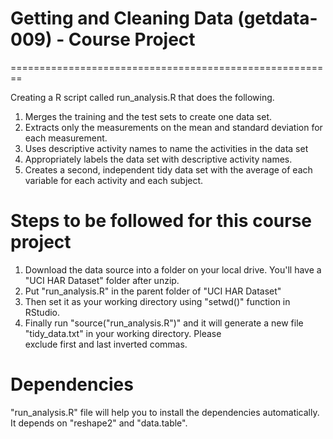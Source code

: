 # Getting and Cleaning Data (getdata-009) - Course Project
  ========================================================

Creating a R script called run_analysis.R that does the following.

1. Merges the training and the test sets to create one data set.
2. Extracts only the measurements on the mean and standard deviation for each measurement.
3. Uses descriptive activity names to name the activities in the data set
4. Appropriately labels the data set with descriptive activity names.
5. Creates a second, independent tidy data set with the average of each variable for each activity and each subject.

# Steps to be followed for this course project

1. Download the data source into a folder on your local drive. You'll have a "UCI HAR Dataset" folder after unzip.
2. Put "run_analysis.R" in the parent folder of "UCI HAR Dataset"
3. Then set it as your working directory using "setwd()" function in RStudio.
3. Finally run "source("run_analysis.R")" and it will generate a new file "tidy_data.txt" in your working directory. Please   
   exclude first and last inverted commas.

# Dependencies

"run_analysis.R" file will help you to install the dependencies automatically. It depends on "reshape2" and "data.table". 

